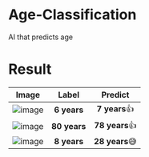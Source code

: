 # Age-Classification
AI that predicts age

# Result
|Image|Label|Predict|
|:---:|:---:|:---:|
|![image](https://user-images.githubusercontent.com/66504341/162613596-3c97f8d0-68c3-4951-929e-a3f3056e9373.png)|**6 years**|**7 years**👍|
|![image](https://user-images.githubusercontent.com/66504341/162613634-a8e095b6-70f0-4b28-be78-5881d1ca6565.png)|**80 years**|**78 years**👍|
|![image](https://user-images.githubusercontent.com/66504341/162613733-d8076a81-c37a-4051-a6f6-fab70282b28b.png)|**8 years**|**28 years**😅|
